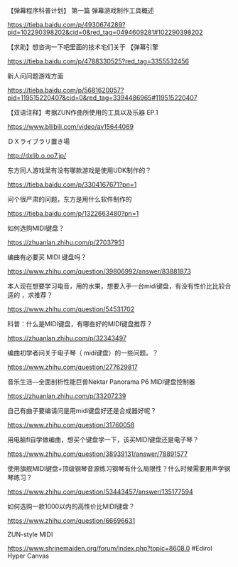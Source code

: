 【弹幕程序科普计划】 第一篇 弹幕游戏制作工具概述

https://tieba.baidu.com/p/4930674289?pid=102290398202&cid=0&red_tag=0494609281#102290398202

【求助】想咨询一下吧里面的技术宅们关于 【弹幕引擎

https://tieba.baidu.com/p/4788330525?red_tag=3355532456

新人问问题游戏方面

https://tieba.baidu.com/p/5681620057?pid=119515220407&cid=0&red_tag=3394486965#119515220407

【双语注释】考据ZUN作曲所使用的工具以及乐器 EP.1

https://www.bilibili.com/video/av15644069

ＤＸライブラリ置き場

http://dxlib.o.oo7.jp/

东方同人游戏里有没有哪款游戏是使用UDK制作的？

https://tieba.baidu.com/p/3304167671?pn=1

问个很严肃的问题，东方是用什么软件制作的

https://tieba.baidu.com/p/1322663480?pn=1

如何选购MIDI键盘？

https://zhuanlan.zhihu.com/p/27037951

编曲有必要买 MIDI 键盘吗？

https://www.zhihu.com/question/39806992/answer/83881873

本人现在想要学习电音，用的水果，想要入手一台midi键盘，有没有性价比比较合适的 ，求推荐？

https://www.zhihu.com/question/54531702

科普：什么是MIDI键盘，有哪些好的MIDI键盘推荐？

https://zhuanlan.zhihu.com/p/32343497

编曲初学者问关于电子琴（ midi键盘）的一些问题。？

https://www.zhihu.com/question/277629817

音乐生活—全面剖析性能巨兽Nektar Panorama P6 MIDI键盘控制器

https://zhuanlan.zhihu.com/p/33207239

自己有曲子要编请问是用midi键盘好还是合成器好呢？

https://www.zhihu.com/question/31760058

用电脑fl自学做编曲，想买个键盘学一下，该买MIDI键盘还是电子琴？

https://www.zhihu.com/question/38939131/answer/78891577

使用旗舰MIDI键盘+顶级钢琴音源练习钢琴有什么局限性？什么时候需要用声学钢琴练习？

https://www.zhihu.com/question/53443457/answer/135177594

如何选购一款1000以内的高性价比MIDI键盘？

https://www.zhihu.com/question/66696631

ZUN-style MIDI

https://www.shrinemaiden.org/forum/index.php?topic=8608.0
#Edirol Hyper Canvas 
